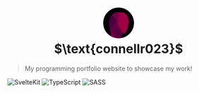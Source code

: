 <h1 align="center">
  <img src="static/favicon.png" width="70px" />
  <br />
  $\text{connellr023}$
</h1>

> My programming portfolio website to showcase my work!

![SvelteKit](https://img.shields.io/badge/sveltekit-%23f1413d.svg?style=for-the-badge&logo=svelte&logoColor=white)
![TypeScript](https://img.shields.io/badge/typescript-%23007ACC.svg?style=for-the-badge&logo=typescript&logoColor=white)
![SASS](https://img.shields.io/badge/SASS-hotpink.svg?style=for-the-badge&logo=SASS&logoColor=white)
